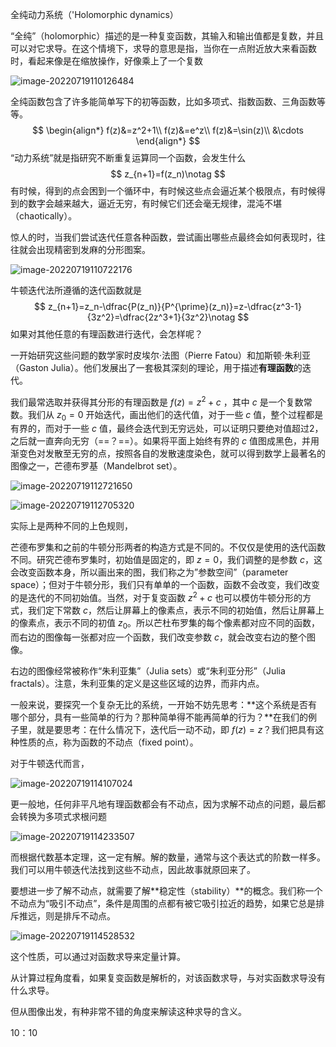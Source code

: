 全纯动力系统（'Holomorphic dynamics）

“全纯”（holomorphic）描述的是一种复变函数，其输入和输出值都是复数，并且可以对它求导。在这个情境下，求导的意思是指，当你在一点附近放大来看函数时，看起来像是在缩放操作，好像乘上了一个复数

![image-20220719110126484](https://blogimages-1309804558.cos.ap-nanjing.myqcloud.com/imgpersonal/image-20220719110126484.png)

全纯函数包含了许多能简单写下的初等函数，比如多项式、指数函数、三角函数等等。
$$
\begin{align*}
f(z)&=z^2+1\\
f(z)&=e^z\\
f(z)&=\sin(z)\\
&\cdots
\end{align*}
$$
“动力系统”就是指研究不断重复运算同一个函数，会发生什么
$$
z_{n+1}=f(z_n)\notag
$$
有时候，得到的点会困到一个循环中，有时候这些点会逼近某个极限点，有时候得到的数字会越来越大，逼近无穷，有时候它们还会毫无规律，混沌不堪（chaotically）。

惊人的时，当我们尝试迭代任意各种函数，尝试画出哪些点最终会如何表现时，往往就会出现精密到发麻的分形图案。

![image-20220719110722176](https://blogimages-1309804558.cos.ap-nanjing.myqcloud.com/imgpersonal/image-20220719110722176.png)

牛顿迭代法所遵循的迭代函数就是
$$
z_{n+1}=z_n-\dfrac{P(z_n)}{P^{\prime}(z_n)}=z-\dfrac{z^3-1}{3z^2}=\dfrac{2z^3+1}{3z^2}\notag
$$
如果对其他任意的有理函数进行迭代，会怎样呢？

一开始研究这些问题的数学家时皮埃尔·法图（Pierre Fatou）和加斯顿·朱利亚（Gaston Julia）。他们发展出了一套极其深刻的理论，用于描述**有理函数**的迭代。

我们最常选取并获得其分形的有理函数是 $f(z)=z^2+c$ ，其中 $c$ 是一个复数常数。我们从 $z_0=0$ 开始迭代，画出他们的迭代值，对于一些 $c$ 值，整个过程都是有界的，而对于一些 $c$ 值，最终会迭代到无穷远处，可以证明只要绝对值超过2，之后就一直奔向无穷（==？==）。如果将平面上始终有界的 $c$ 值图成黑色，并用渐变色对发散至无穷的点，按照各自的发散速度染色，就可以得到数学上最著名的图像之一，芒德布罗基（Mandelbrot set）。

![image-20220719112721650](https://blogimages-1309804558.cos.ap-nanjing.myqcloud.com/imgpersonal/image-20220719112721650.png)

![image-20220719112705320](https://blogimages-1309804558.cos.ap-nanjing.myqcloud.com/imgpersonal/image-20220719112705320.png)

实际上是两种不同的上色规则，

芒德布罗集和之前的牛顿分形两者的构造方式是不同的。不仅仅是使用的迭代函数不同。研究芒德布罗集时，初始值是固定的，即 $z=0$，我们调整的是参数 $c$，这会改变函数本身，所以画出来的图，我们称之为”参数空间”（parameter space）；但对于牛顿分形，我们只有单单的一个函数，函数不会改变，我们改变的是迭代的不同初始值。当然，对于复变函数 $z^2+c$ 也可以模仿牛顿分形的方式，我们定下常数 $c$，然后让屏幕上的像素点，表示不同的初始值，然后让屏幕上的像素点，表示不同的初值 $z_0$。所以芒杜布罗集的每个像素都对应不同的函数，而右边的图像每一张都对应一个函数，我们改变参数 $c$，就会改变右边的整个图像。

右边的图像经常被称作“朱利亚集”（Julia sets）或“朱利亚分形”（Julia fractals）。注意，朱利亚集的定义是这些区域的边界，而非内点。

一般来说，要探究一个复杂无比的系统，一开始不妨先思考：**这个系统是否有哪个部分，具有一些简单的行为？那种简单得不能再简单的行为？**在我们的例子里，就是要思考：在什么情况下，迭代后一动不动，即 $f(z)=z$？我们把具有这种性质的点，称为函数的不动点（fixed point）。

对于牛顿迭代而言，

![image-20220719114107024](https://blogimages-1309804558.cos.ap-nanjing.myqcloud.com/imgpersonal/image-20220719114107024.png)

更一般地，任何非平凡地有理函数都会有不动点，因为求解不动点的问题，最后都会转换为多项式求根问题

![image-20220719114233507](https://blogimages-1309804558.cos.ap-nanjing.myqcloud.com/imgpersonal/image-20220719114233507.png)

而根据代数基本定理，这一定有解。解的数量，通常与这个表达式的阶数一样多。我们可以用牛顿迭代法找到这些不动点，因此故事就原回来了。

要想进一步了解不动点，就需要了解**稳定性（stability）**的概念。我们称一个不动点为“吸引不动点”，条件是周围的点都有被它吸引拉近的趋势，如果它总是排斥推远，则是排斥不动点。

![image-20220719114528532](https://blogimages-1309804558.cos.ap-nanjing.myqcloud.com/imgpersonal/image-20220719114528532.png)

这个性质，可以通过对函数求导来定量计算。

从计算过程角度看，如果复变函数是解析的，对该函数求导，与对实函数求导没有什么求导。

但从图像出发，有种非常不错的角度来解读这种求导的含义。

10：10